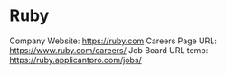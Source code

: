 # Ruby

Company Website: https://ruby.com
Careers Page URL: https://www.ruby.com/careers/
Job Board URL temp: https://ruby.applicantpro.com/jobs/